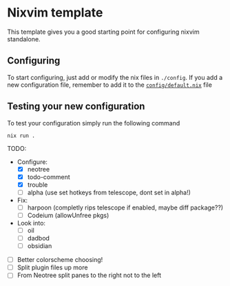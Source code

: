 # Nixvim template

This template gives you a good starting point for configuring nixvim standalone.

## Configuring

To start configuring, just add or modify the nix files in `./config`.
If you add a new configuration file, remember to add it to the
[`config/default.nix`](./config/default.nix) file

## Testing your new configuration

To test your configuration simply run the following command

```
nix run .
```

TODO:

- Configure:
    - [X] neotree
    - [X] todo-comment
    - [X] trouble
    - [ ] alpha (use set hotkeys from telescope, dont set in alpha!)

- Fix:
    - [ ] harpoon (completly rips telescope if enabled, maybe diff package??)
    - [ ] Codeium (allowUnfree pkgs)

- Look into:
    - [ ] oil
    - [ ] dadbod
    - [ ] obsidian

- [ ] Better colorscheme choosing!
- [ ] Split plugin files up more
- [ ] From Neotree split panes to the right not to the left
